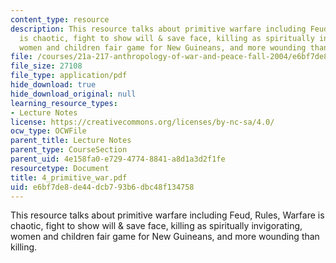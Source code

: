 ```yaml
---
content_type: resource
description: This resource talks about primitive warfare including Feud, Rules, Warfare
  is chaotic, fight to show will & save face, killing as spiritually invigorating,
  women and children fair game for New Guineans, and more wounding than killing.
file: /courses/21a-217-anthropology-of-war-and-peace-fall-2004/e6bf7de8de44dcb793b6dbc48f134758_4_primitive_war.pdf
file_size: 27108
file_type: application/pdf
hide_download: true
hide_download_original: null
learning_resource_types:
- Lecture Notes
license: https://creativecommons.org/licenses/by-nc-sa/4.0/
ocw_type: OCWFile
parent_title: Lecture Notes
parent_type: CourseSection
parent_uid: 4e158fa0-e729-4774-8841-a8d1a3d2f1fe
resourcetype: Document
title: 4_primitive_war.pdf
uid: e6bf7de8-de44-dcb7-93b6-dbc48f134758
---
```

This resource talks about primitive warfare including Feud, Rules, Warfare is chaotic, fight to show will & save face, killing as spiritually invigorating, women and children fair game for New Guineans, and more wounding than killing.